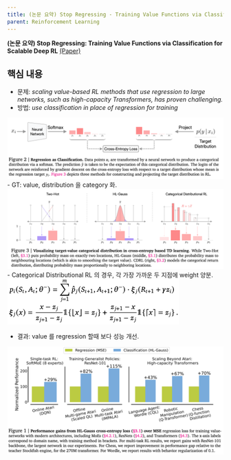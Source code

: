 ```yaml
---
title: (논문 요약) Stop Regressing - Training Value Functions via Classification for Scalable Deep RL
parent: Reinforcement Learning
---
```


**(논문 요약) Stop Regressing: Training Value Functions via Classification for Scalable Deep RL** [(Paper)](https://arxiv.org/pdf/2403.03950.pdf)

## 핵심 내용
- 문제: *scaling value-based RL methods that use regression to large networks, such as high-capacity Transformers, has proven challenging.*
- 방법: *use classification in place of regression for training*  
<img src="/data/papers/stopregress/arch.png" width="800" />
- GT: value, distribution 을 category 화.  
<img src="/data/papers/stopregress/gt-gen.png" width="800" />
  - Categorical Distributional RL 의 경우, 각 가장 가까운 두 지점에 weight 양분.  
<img src="/data/papers/stopregress/formula.png" width="400" />

- 결과: value 를 regression 할때 보다 성능 개선.  
<img src="/data/papers/stopregress/result.png" width="800" />
